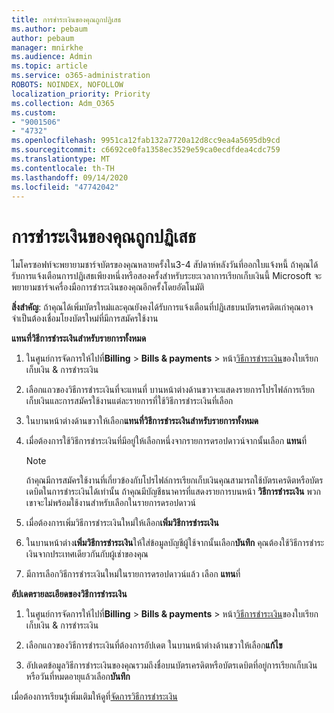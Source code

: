 ```yaml
---
title: การชำระเงินของคุณถูกปฏิเสธ
ms.author: pebaum
author: pebaum
manager: mnirkhe
ms.audience: Admin
ms.topic: article
ms.service: o365-administration
ROBOTS: NOINDEX, NOFOLLOW
localization_priority: Priority
ms.collection: Adm_O365
ms.custom:
- "9001506"
- "4732"
ms.openlocfilehash: 9951ca12fab132a7720a12d8cc9ea4a5695db9cd
ms.sourcegitcommit: c6692ce0fa1358ec3529e59ca0ecdfdea4cdc759
ms.translationtype: MT
ms.contentlocale: th-TH
ms.lasthandoff: 09/14/2020
ms.locfileid: "47742042"
---
```

# <a name="your-payment-was-declined"></a>การชำระเงินของคุณถูกปฏิเสธ

ไมโครซอฟท์จะพยายามชาร์จบัตรของคุณหลายครั้งใน3-4 สัปดาห์หลังวันที่ออกใบแจ้งหนี้  ถ้าคุณได้รับการแจ้งเตือนการปฏิเสธเพียงหนึ่งหรือสองครั้งสำหรับระยะเวลาการเรียกเก็บเงินนี้ Microsoft จะพยายามชาร์จเครื่องมือการชำระเงินของคุณอีกครั้งโดยอัตโนมัติ  

**สิ่งสำคัญ**: ถ้าคุณได้เพิ่มบัตรใหม่และคุณยังคงได้รับการแจ้งเตือนที่ปฏิเสธบนบัตรเครดิตเก่าคุณอาจจำเป็นต้องเชื่อมโยงบัตรใหม่ที่มีการสมัครใช้งาน

**แทนที่วิธีการชำระเงินสำหรับรายการทั้งหมด**

1. ในศูนย์การจัดการให้ไปที่**Billing**  >  **Bills & payments**  >  หน้า[วิธีการชำระเงิน](https://go.microsoft.com/fwlink/p/?linkid=2018806)ของใบเรียกเก็บเงิน & การชำระเงิน

2. เลือกแถวของวิธีการชำระเงินที่จะแทนที่ บานหน้าต่างด้านขวาจะแสดงรายการโปรไฟล์การเรียกเก็บเงินและการสมัครใช้งานแต่ละรายการที่ใช้วิธีการชำระเงินที่เลือก

3. ในบานหน้าต่างด้านขวาให้เลือก**แทนที่วิธีการชำระเงินสำหรับรายการทั้งหมด**

4. เมื่อต้องการใช้วิธีการชำระเงินที่มีอยู่ให้เลือกหนึ่งจากรายการดรอปดาวน์จากนั้นเลือก **แทน**ที่

    > [!NOTE]
    > ถ้าคุณมีการสมัครใช้งานที่เกี่ยวข้องกับโปรไฟล์การเรียกเก็บเงินคุณสามารถใช้บัตรเครดิตหรือบัตรเดบิตในการชำระเงินได้เท่านั้น ถ้าคุณมีบัญชีธนาคารที่แสดงรายการบนหน้า **วิธีการชำระเงิน** พวกเขาจะไม่พร้อมใช้งานสำหรับเลือกในรายการดรอปดาวน์

5. เมื่อต้องการเพิ่มวิธีการชำระเงินใหม่ให้เลือก**เพิ่มวิธีการชำระเงิน**

6. ในบานหน้าต่าง**เพิ่มวิธีการชำระเงิน**ให้ใส่ข้อมูลบัญชีผู้ใช้จากนั้นเลือก**บันทึก** คุณต้องใช้วิธีการชำระเงินจากประเทศเดียวกันกับผู้เช่าของคุณ

7. มีการเลือกวิธีการชำระเงินใหม่ในรายการดรอปดาวน์แล้ว เลือก **แทน**ที่

**อัปเดตรายละเอียดของวิธีการชำระเงิน**

1. ในศูนย์การจัดการให้ไปที่**Billing**  >  **Bills & payments**  >  หน้า[วิธีการชำระเงิน](https://go.microsoft.com/fwlink/p/?linkid=2018806)ของใบเรียกเก็บเงิน & การชำระเงิน

2. เลือกแถวของวิธีการชำระเงินที่ต้องการอัปเดต ในบานหน้าต่างด้านขวาให้เลือก**แก้ไข**

3. อัปเดตข้อมูลวิธีการชำระเงินของคุณรวมถึงชื่อบนบัตรเครดิตหรือบัตรเดบิตที่อยู่การเรียกเก็บเงินหรือวันที่หมดอายุแล้วเลือก**บันทึก**

เมื่อต้องการเรียนรู้เพิ่มเติมให้ดูที่[จัดการวิธีการชำระเงิน](https://docs.microsoft.com/microsoft-365/commerce/billing-and-payments/manage-payment-methods)